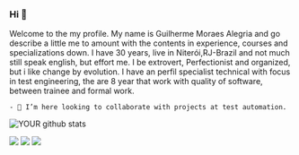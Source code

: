 ### Hi 👋
Welcome to the my profile. My name is Guilherme Moraes Alegria and go describe a little me to amount with the contents in experience, 
courses and specializations down.
I have 30 years, live in Niterói,RJ-Brazil and not much still speak english, but effort me. I be extrovert, Perfectionist and organized, but i like change by evolution. 
I have an perfil specialist technical with focus in test engineering, the are 8 year that work with quality of software, between trainee and formal work.


    - 🤝 I’m here looking to collaborate with projects at test automation. 



![YOUR github stats](https://github-readme-stats.vercel.app/api?username=guilhermealegria)

[<img src="https://img.shields.io/badge/linkedin-%230077B5.svg?&style=for-the-badge&logo=linkedin&logoColor=white" />](https://www.linkedin.com/in/guilherme-moraes-alegria-8575ba92/) [<img src = "https://img.shields.io/badge/instagram-%23E4405F.svg?&style=for-the-badge&logo=instagram&logoColor=white">](https://www.instagram.com/gmoraesalegria/) [<img src = "https://img.shields.io/badge/facebook-%231877F2.svg?&style=for-the-badge&logo=facebook&logoColor=white">](https://www.facebook.com/guilherme.moraes.9083)
